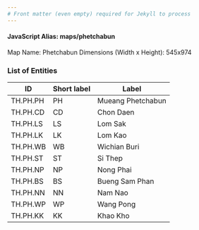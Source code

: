 ```yaml
---
# Front matter (even empty) required for Jekyll to process
---
```


#### JavaScript Alias: maps/phetchabun

Map Name: Phetchabun
Dimensions (Width x Height): 545x974

### List of Entities

| ID       | Short label | Label             |
| -------- | ----------- | ----------------- |
| TH.PH.PH | PH          | Mueang Phetchabun |
| TH.PH.CD | CD          | Chon Daen         |
| TH.PH.LS | LS          | Lom Sak           |
| TH.PH.LK | LK          | Lom Kao           |
| TH.PH.WB | WB          | Wichian Buri      |
| TH.PH.ST | ST          | Si Thep           |
| TH.PH.NP | NP          | Nong Phai         |
| TH.PH.BS | BS          | Bueng Sam Phan    |
| TH.PH.NN | NN          | Nam Nao           |
| TH.PH.WP | WP          | Wang Pong         |
| TH.PH.KK | KK          | Khao Kho          |

